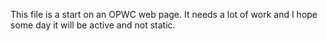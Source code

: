This file is a start on an OPWC web page. It needs a lot of work and I hope some day it will be active and not static.
